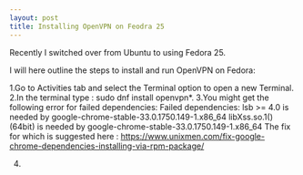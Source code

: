 ```yaml
---
layout: post
title: Installing OpenVPN on Feodra 25
---
```

Recently I switched over from Ubuntu to using Fedora 25.

I will here outline the steps to install and run OpenVPN on Fedora:

1.Go to Activities tab and select the Terminal option to open a new Terminal.
2.In the terminal type : sudo dnf install openvpn*.
3.You might get the following error for failed dependencies:
  Failed dependencies:
    lsb >= 4.0 is needed by google-chrome-stable-33.0.1750.149-1.x86_64
    libXss.so.1()(64bit) is needed by google-chrome-stable-33.0.1750.149-1.x86_64
 The fix for which is suggested here :
 https://www.unixmen.com/fix-google-chrome-dependencies-installing-via-rpm-package/
 
 4.

